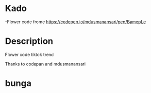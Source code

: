 # Kado
-Flower code frome https://codepen.io/mdusmanansari/pen/BamepLe


# Description
Flower code tiktok trend 

Thanks to codepan and mdusmanansari
# bunga
